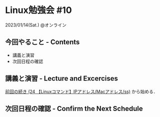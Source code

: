 # Linux勉強会 #10

2023/01/14(Sat.) @オンライン

## 今回やること - Contents

- 講義と演習
- 次回日程の確認

## 講義と演習 - Lecture and Excercises

[前回の続き (24 【Linuxコマンド】IPアドレス/Macアドレス/ss)](https://envader.plus/course/16/scenario/1021#219) から始める．

## 次回日程の確認 - Confirm the Next Schedule
